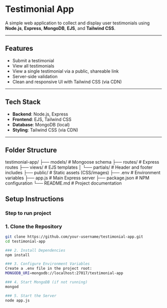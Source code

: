 # Testimonial App

A simple web application to collect and display user testimonials using **Node.js**, **Express**, **MongoDB**, **EJS**, and **Tailwind CSS**.

---

## Features

-  Submit a testimonial  
- View all testimonials  
- View a single testimonial via a public, shareable link  
- Server-side validation  
- Clean and responsive UI with Tailwind CSS (via CDN)

---

## Tech Stack

- **Backend**: Node.js, Express  
- **Frontend**: EJS, Tailwind CSS  
- **Database**: MongoDB (local)  
- **Styling**: Tailwind CSS (via CDN)

---

## Folder Structure

testimonial-app/
├── models/ # Mongoose schema
├── routes/ # Express routes
├── views/ # EJS templates
│ └── partials/ # Header and footer includes
├── public/ # Static assets (CSS/images)
├── .env # Environment variables
├── app.js # Main Express server
├── package.json # NPM configuration
└── README.md # Project documentation

## Setup Instructions

### Step to run project

### 1. Clone the Repository
```bash
git clone https://github.com/your-username/testimonial-app.git
cd testimonial-app

### 2. Install Dependencies
npm install

### 3. Configure Environment Variables
Create a .env file in the project root:
MONGODB_URI=mongodb://localhost:27017/testimonial-app

### 4. Start MongoDB (if not running)
mongod

### 5. Start the Server
node app.js

